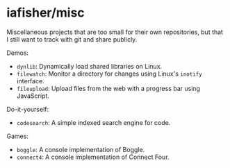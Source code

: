 # iafisher/misc
Miscellaneous projects that are too small for their own repositories, but that I still want to track with git and share publicly.

Demos:

- `dynlib`: Dynamically load shared libraries on Linux.
- `filewatch`: Monitor a directory for changes using Linux's `inotify` interface.
- `fileupload`: Upload files from the web with a progress bar using JavaScript.

Do-it-yourself:

- `codesearch`: A simple indexed search engine for code.

Games:

- `boggle`: A console implementation of Boggle.
- `connect4`: A console implementation of Connect Four.
